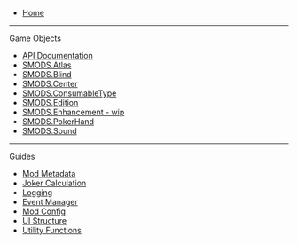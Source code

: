   * [Home](https://github.com/Steamopollys/Steamodded/wiki)
***
Game Objects
  * [API Documentation](https://github.com/Steamopollys/Steamodded/wiki/API-Documentation)
  * [SMODS.Atlas](https://github.com/Steamopollys/Steamodded/wiki/SMODS.Atlas)
  * [SMODS.Blind](https://github.com/Steamopollys/Steamodded/wiki/SMODS.Blind)
  * [SMODS.Center](https://github.com/Steamopollys/Steamodded/wiki/SMODS.Center)
  * [SMODS.ConsumableType](https://github.com/Steamopollys/Steamodded/wiki/SMODS.ConsumableType)
  * [SMODS.Edition](https://github.com/Steamopollys/Steamodded/wiki/SMODS.Edition)
  * [SMODS.Enhancement - wip](https://github.com/Steamopollys/Steamodded/wiki/SMODS.Enhancement-%5Bwip%5D)
  * [SMODS.PokerHand](https://github.com/Steamopollys/Steamodded/wiki/SMODS.PokerHand)
  * [SMODS.Sound](https://github.com/Steamopollys/Steamodded/wiki/SMODS.Sound)
***
Guides
  * [Mod Metadata](https://github.com/Steamopollys/Steamodded/wiki/Mod-Metadata)
  * [Joker Calculation](https://github.com/Steamopollys/Steamodded/wiki/Guide-%E2%80%90-Joker-Calculation)
  * [Logging](https://github.com/Steamopollys/Steamodded/wiki/Logging)
  * [Event Manager](https://github.com/Steamopollys/Steamodded/wiki/Guide-%E2%80%90-Event-Manager)
  * [Mod Config](https://github.com/Steamopollys/Steamodded/wiki/SMODS.config_tab)
  * [UI Structure](https://github.com/Steamopollys/Steamodded/wiki/UI-Guide)
  * [Utility Functions](https://github.com/Steamopollys/Steamodded/wiki/Utility)

 